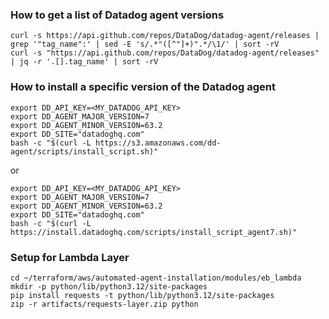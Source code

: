 ### How to get a list of Datadog agent versions

```
curl -s https://api.github.com/repos/DataDog/datadog-agent/releases | grep '"tag_name":' | sed -E 's/.*"([^"]+)".*/\1/' | sort -rV
curl -s "https://api.github.com/repos/DataDog/datadog-agent/releases" | jq -r '.[].tag_name' | sort -rV
```

### How to install a specific version of the Datadog agent

```
export DD_API_KEY=<MY_DATADOG_API_KEY>
export DD_AGENT_MAJOR_VERSION=7
export DD_AGENT_MINOR_VERSION=63.2
export DD_SITE="datadoghq.com"
bash -c "$(curl -L https://s3.amazonaws.com/dd-agent/scripts/install_script.sh)"
```

or

```
export DD_API_KEY=<MY_DATADOG_API_KEY>
export DD_AGENT_MAJOR_VERSION=7
export DD_AGENT_MINOR_VERSION=63.2
export DD_SITE="datadoghq.com"
bash -c "$(curl -L https://install.datadoghq.com/scripts/install_script_agent7.sh)"
```

### Setup for Lambda Layer

```
cd ~/terraform/aws/automated-agent-installation/modules/eb_lambda
mkdir -p python/lib/python3.12/site-packages
pip install requests -t python/lib/python3.12/site-packages
zip -r artifacts/requests-layer.zip python
```